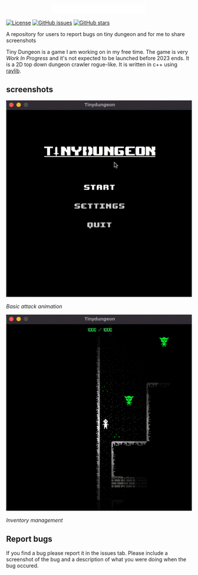 <p align="center">
    <img src="https://raw.githubusercontent.com/Ryuu22/tiny-dungeon-public/master/resources/Title.png" style="width:50%;">
</p>

[![License](https://img.shields.io/badge/License-MIT-blue.svg)](https://opensource.org/licenses/MIT)
[![GitHub issues](https://img.shields.io/github/issues/Ryuu22/tiny-dungeon-public)](https://github.com/Ryuu22/tiny-dungeon-public/issues)
[![GitHub stars](https://img.shields.io/github/stars/Ryuu22/tiny-dungeon-public)](https://github.com/Ryuu22/tiny-dungeon-public/stargazers)

A repository for users to report bugs on tiny dungeon and for me to share screenshots   

Tiny Dungeon is a game I am working on in my free time. The game is very _Work In Progress_ and it's not expected to be launched before 2023 ends. It is a 2D top down dungeon crawler rogue-like. It is written in c++ using  [raylib]((https://www.raylib.com/)).

## screenshots 

![PlayerAttackAnimation](./resources/PlayerAttackAnimation.gif)

_Basic attack animation_

![inventoryManagement](./resources/inventoryManagement.gif)

_Inventory management_

## Report bugs

If you find a bug please report it in the issues tab. Please include a screenshot of the bug and a description of what you were doing when the bug occured.

